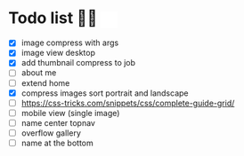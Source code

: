 
<h1>Todo list 🏯📅
<img src="./images/watermark/favicon.png" height="30px" align="center"></h1>

- [x] image compress with args 
- [x] image view desktop
- [x] add thumbnail compress to job
- [ ] about me 
- [ ] extend home 
- [x] compress images sort portrait and landscape
- [ ] https://css-tricks.com/snippets/css/complete-guide-grid/
- [ ] mobile view (single image)
- [ ] name center topnav
- [ ] overflow gallery
- [ ] name at the bottom

